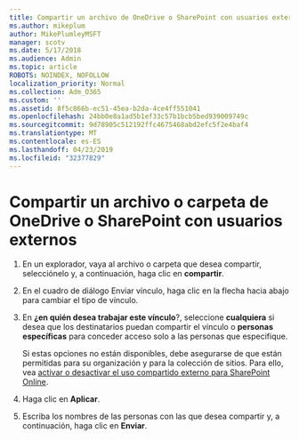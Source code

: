 ```yaml
---
title: Compartir un archivo de OneDrive o SharePoint con usuarios externos
ms.author: mikeplum
author: MikePlumleyMSFT
manager: scotv
ms.date: 5/17/2018
ms.audience: Admin
ms.topic: article
ROBOTS: NOINDEX, NOFOLLOW
localization_priority: Normal
ms.collection: Adm_O365
ms.custom: ''
ms.assetid: 8f5c866b-ec51-45ea-b2da-4ce4ff551041
ms.openlocfilehash: 24bb0e8a1ad5b1ef33c57b1bcb5bed939009749c
ms.sourcegitcommit: 9d78905c512192ffc4675468abd2efc5f2e4baf4
ms.translationtype: MT
ms.contentlocale: es-ES
ms.lasthandoff: 04/23/2019
ms.locfileid: "32377829"
---
```

# <a name="share-a-onedrive-or-sharepoint-file-or-folder-with-external-users"></a>Compartir un archivo o carpeta de OneDrive o SharePoint con usuarios externos

1. En un explorador, vaya al archivo o carpeta que desea compartir, selecciónelo y, a continuación, haga clic en **compartir**.
    
2. En el cuadro de diálogo Enviar vínculo, haga clic en la flecha hacia abajo para cambiar el tipo de vínculo.
    
3. En **¿en quién desea trabajar este vínculo**?, seleccione **cualquiera** si desea que los destinatarios puedan compartir el vínculo o **personas específicas** para conceder acceso solo a las personas que especifique. 
    
    Si estas opciones no están disponibles, debe asegurarse de que están permitidas para su organización y para la colección de sitios. Para ello, vea [activar o desactivar el uso compartido externo para SharePoint Online](https://go.microsoft.com/fwlink/?linkid=866426).
    
4. Haga clic en **Aplicar**.
    
5. Escriba los nombres de las personas con las que desea compartir y, a continuación, haga clic en **Enviar**.
    

